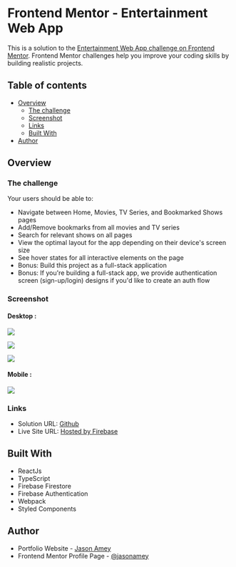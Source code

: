 # Frontend Mentor - Entertainment Web App

This is a solution to the [Entertainment Web App challenge on Frontend Mentor](https://www.frontendmentor.io/challenges/entertainment-web-app-J-UhgAW1X). Frontend Mentor challenges help you improve your coding skills by building realistic projects.

## Table of contents

- [Overview](#overview)
  - [The challenge](#the-challenge)
  - [Screenshot](#screenshot)
  - [Links](#links)
  - [Built With](#built-with)
- [Author](#author)

## Overview

### The challenge

Your users should be able to:

- Navigate between Home, Movies, TV Series, and Bookmarked Shows pages
- Add/Remove bookmarks from all movies and TV series
- Search for relevant shows on all pages
- View the optimal layout for the app depending on their device's screen size
- See hover states for all interactive elements on the page
- Bonus: Build this project as a full-stack application
- Bonus: If you're building a full-stack app, we provide authentication screen (sign-up/login) designs if you'd like to create an auth flow

### Screenshot

#### Desktop :

![](https://firebasestorage.googleapis.com/v0/b/entertainment-web-app-e9562.appspot.com/o/screenshots%2FScreen%20Shot%202022-06-08%20at%2011.44.23%20AM.png?alt=media&token=b61ee779-b9d7-4120-afea-f7cf6ae14095)

![](https://firebasestorage.googleapis.com/v0/b/entertainment-web-app-e9562.appspot.com/o/screenshots%2FScreen%20Shot%202022-06-09%20at%206.41.04%20PM.png?alt=media&token=3d306523-f2c0-44d1-9c6c-204dba76742c)

![](https://firebasestorage.googleapis.com/v0/b/entertainment-web-app-e9562.appspot.com/o/screenshots%2FScreen%20Shot%202022-06-09%20at%206.43.10%20PM.png?alt=media&token=437e4266-0c0f-470e-bdb6-065c9fba3047)

#### Mobile :

![](https://firebasestorage.googleapis.com/v0/b/entertainment-web-app-e9562.appspot.com/o/screenshots%2Fagain-web-app.png?alt=media&token=4d28166d-5d70-48dc-99c0-ff539e9e5225)

### Links

- Solution URL: [Github](https://github.com/jasonamey/entertianment-web-app)
- Live Site URL: [Hosted by Firebase](https://entertainment-web-app-e9562.web.app/login)

## Built With

- ReactJs
- TypeScript
- Firebase Firestore
- Firebase Authentication
- Webpack
- Styled Components

## Author

- Portfolio Website - [Jason Amey](https://www.jasonamey.com)
- Frontend Mentor Profile Page - [@jasonamey](https://www.frontendmentor.io/profile/jasonamey)
